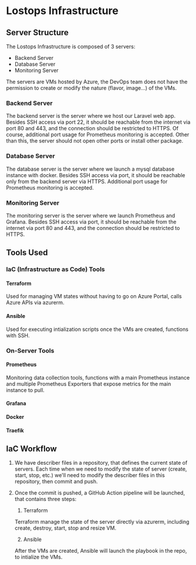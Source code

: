# Lostops Infrastructure

## Server Structure
The Lostops Infrastructure is composed of 3 servers:

- Backend Server
- Database Server
- Monitoring Server

The servers are VMs hosted by Azure, the DevOps team does not have the permission to create or modify the nature (flavor, image...) of the VMs.

### Backend Server
The backend server is the server where we host our Laravel web app. Besides SSH access via port 22, it should be reachable from the internet via port 80 and 443, and the connection should be restricted to HTTPS. Of course, additional port usage for Prometheus monitoring is accepted. Other than this, the server should not open other ports or install other package.
### Database Server
The database server is the server where we launch a mysql database instance with docker. Besides SSH access via port, it should be reachable only from the backend server via HTTPS. Additional port usage for Prometheus monitoring is accepted.
### Monitoring Server
The monitoring server is the server where we launch Prometheus and Grafana. Besides SSH access via port, it should be reachable from the internet via port 80 and 443, and the connection should be restricted to HTTPS.

## Tools Used

### IaC (Infrastructure as Code) Tools
#### Terraform
Used for managing VM states without having to go on Azure Portal, calls Azure APIs via azurerm.
#### Ansible
Used for executing intialization scripts once the VMs are created, functions with SSH.
### On-Server Tools
#### Prometheus
Monitoring data collection tools, functions with a main Prometheus instance and multiple Prometheus Exporters that expose metrics for the main instance to pull.
#### Grafana
#### Docker
#### Traefik

## IaC Workflow

1. We have describer files in a repository, that defines the current state of servers. Each time when we need to modify the state of server (create, start, stop, etc.) we'll need to modify the describer files in this repository, then commit and push.
2. Once the commit is pushed, a GitHub Action pipeline will be launched, that contains three steps: 
   1. Terraform
   
   Terraform manage the state of the server directly via azurerm, including create, destroy, start, stop and resize VM.
   
   2. Ansible
    
    After the VMs are created, Ansible will launch the playbook in the repo, to intialize the VMs.
